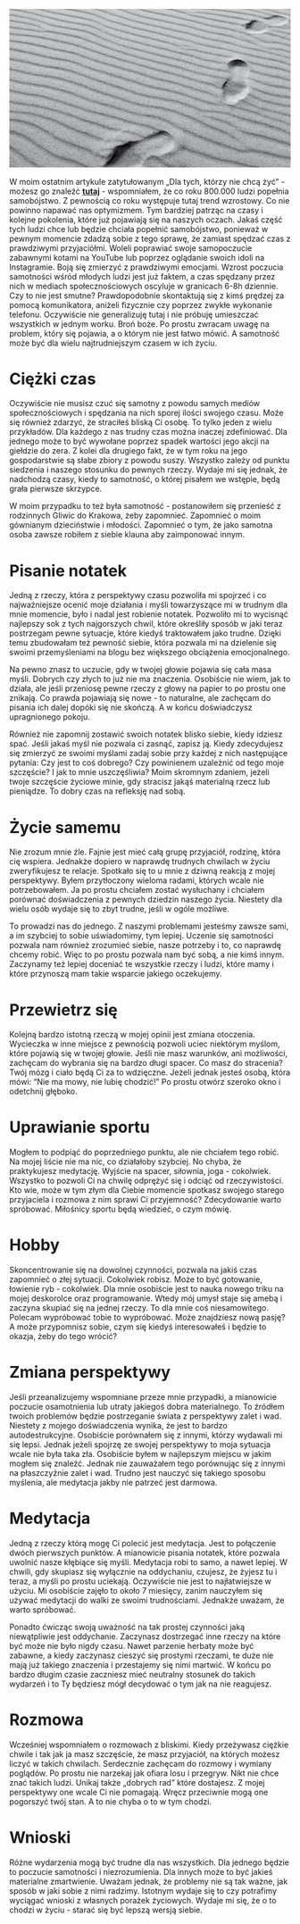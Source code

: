 ![Jak radzę sobie w trudnych momentach?](images/15a6ea90-b41a-47dd-b746-fea9e27cab5d.jpg)

W moim ostatnim artykule zatytułowanym „Dla tych, którzy nie chcą żyć” - możesz go znaleźć **[tutaj](/article-21)** - wspomniałem, że co roku 800.000 ludzi popełnia samobójstwo. Z pewnością co roku występuje tutaj trend wzrostowy. Co nie powinno napawać nas optymizmem. Tym bardziej patrząc na czasy i kolejne pokolenia, które już pojawiają się na naszych oczach. Jakaś część tych ludzi chce lub będzie chciała popełnić samobójstwo, ponieważ w pewnym momencie zdadzą sobie z tego sprawę, że zamiast spędzać czas z prawdziwymi przyjaciółmi. Woleli poprawiać swoje samopoczucie zabawnymi kotami na YouTube lub poprzez oglądanie swoich idoli na Instagramie. Boją się zmierzyć z prawdziwymi emocjami. Wzrost poczucia samotności wśród młodych ludzi jest już faktem, a czas spędzany przez nich w mediach społecznościowych oscyluje w granicach 6-8h dziennie. Czy to nie jest smutne? Prawdopodobnie skontaktują się z kimś prędzej za pomocą komunikatora, aniżeli fizycznie czy poprzez zwykłe wykonanie telefonu. Oczywiście nie generalizuję tutaj i nie próbuję umieszczać wszystkich w jednym worku. Broń boże. Po prostu zwracam uwagę na problem, który się pojawia, a o którym nie jest łatwo mówić. A samotność może być dla wielu najtrudniejszym czasem w ich życiu.

# **Ciężki czas**

Oczywiście nie musisz czuć się samotny z powodu samych mediów społecznościowych i spędzania na nich sporej ilości swojego czasu. Może się również zdarzyć, że straciłeś bliską Ci osobę. To tylko jeden z wielu przykładów. Dla każdego z nas trudny czas można inaczej zdefiniować. Dla jednego może to być wywołane poprzez spadek wartości jego akcji na giełdzie do zera. Z kolei dla drugiego fakt, że w tym roku na jego gospodarstwie są słabe zbiory z powodu suszy. Wszystko zależy od punktu siedzenia i naszego stosunku do pewnych rzeczy. Wydaje mi się jednak, że nadchodzą czasy, kiedy to samotność, o której pisałem we wstępie, będą grała pierwsze skrzypce.

W moim przypadku to też była samotność - postanowiłem się przenieść z rodzinnych Gliwic do Krakowa, żeby zapomnieć. Zapomnieć o moim gównianym dzieciństwie i młodości. Zapomnieć o tym, że jako samotna osoba zawsze robiłem z siebie klauna aby zaimponować innym.

# **Pisanie notatek**

Jedną z rzeczy, która z perspektywy czasu pozwoliła mi spojrzeć i co najważniejsze ocenić moje działania i myśli towarzyszące mi w trudnym dla mnie momencie, było i nadal jest robienie notatek. Pozwoliło mi to wycisnąć najlepszy sok z tych najgorszych chwil, które określiły sposób w jaki teraz postrzegam pewne sytuacje, które kiedyś traktowałem jako trudne. Dzięki temu zbudowałam też pewność siebie, która pozwala mi na dzielenie się swoimi przemyśleniami na blogu bez większego obciążenia emocjonalnego.

Na pewno znasz to uczucie, gdy w twojej głowie pojawia się cała masa myśli. Dobrych czy złych to już nie ma znaczenia. Osobiście nie wiem, jak to działa, ale jeśli przeniosę pewne rzeczy z głowy na papier to po prostu one znikają. Co prawda pojawiają się nowe - to naturalne, ale zachęcam do pisania ich dalej dopóki się nie skończą. A w końcu doświadczysz upragnionego pokoju.

Również nie zapomnij zostawić swoich notatek blisko siebie, kiedy idziesz spać. Jeśli jakaś myśl nie pozwala ci zasnąć, zapisz ją. Kiedy zdecydujesz się zmierzyć ze swoimi myślami zadaj sobie przy każdej z nich następujące pytania: Czy jest to coś dobrego? Czy powinienem uzależnić od tego moje szczęście? I jak to mnie uszczęśliwia? Moim skromnym zdaniem, jeżeli twoje szczęście życiowe minie, gdy stracisz jakąś materialną rzecz lub pieniądze. To dobry czas na refleksję nad sobą.

# **Życie samemu**

Nie zrozum mnie źle. Fajnie jest mieć całą grupę przyjaciół, rodzinę, która cię wspiera. Jednakże dopiero w naprawdę trudnych chwilach w życiu zweryfikujesz te relacje. Spotkało się to u mnie z dziwną reakcją z mojej perspektywy. Byłem przytłoczony wieloma radami, których wcale nie potrzebowałem. Ja po prostu chciałem zostać wysłuchany i chciałem porównać doświadczenia z pewnych dziedzin naszego życia. Niestety dla wielu osób wydaje się to zbyt trudne, jeśli w ogóle możliwe.

To prowadzi nas do jednego. Z naszymi problemami jesteśmy zawsze sami, a im szybciej to sobie uświadomimy, tym lepiej. Uczenie się samotności pozwala nam również zrozumieć siebie, nasze potrzeby i to, co naprawdę chcemy robić. Więc to po prostu pozwala nam być sobą, a nie kimś innym. Zaczynamy też lepiej doceniać te wszystkie rzeczy i ludzi, które mamy i które przynoszą mam takie wsparcie jakiego oczekujemy.

# **Przewietrz się**

Kolejną bardzo istotną rzeczą w mojej opinii jest zmiana otoczenia. Wycieczka w inne miejsce z pewnością pozwoli uciec niektórym myślom, które pojawią się w twojej głowie. Jeśli nie masz warunków, ani możliwości, zachęcam do wybrania się na bardzo długi spacer. Co masz do stracenia? Twój mózg i ciało będą Ci za to wdzięczne. Jeżeli jednak jesteś osobą, która mówi: “Nie ma mowy, nie lubię chodzić!” Po prostu otwórz szeroko okno i odetchnij głęboko.

# **Uprawianie sportu**

Mogłem to podpiąć do poprzedniego punktu, ale nie chciałem tego robić. Na mojej liście nie ma nic, co działałoby szybciej. No chyba, że praktykujesz medytację. Wyjście na spacer, siłownia, joga - cokolwiek. Wszystko to pozwoli Ci na chwilę odprężyć się i odciąć od rzeczywistości. Kto wie, może w tym złym dla Ciebie momencie spotkasz swojego starego przyjaciela i rozmowa z nim sprawi Ci przyjemność? Zdecydowanie warto spróbować. Miłośnicy sportu będą wiedzieć, o czym mówię.

# **Hobby**

Skoncentrowanie się na dowolnej czynności, pozwala na jakiś czas zapomnieć o złej sytuacji. Cokolwiek robisz. Może to być gotowanie, łowienie ryb - cokolwiek. Dla mnie osobiście jest to nauka nowego triku na mojej deskorolce oraz programowanie. Wtedy mój umysł staje się amebą i zaczyna skupiać się na jednej rzeczy. To dla mnie coś niesamowitego. Polecam wypróbować tobie to wypróbować. Może znajdziesz nową pasję? A może przypomnisz sobie, czym się kiedyś interesowałeś i będzie to okazja, żeby do tego wrócić?

# **Zmiana perspektywy**

Jeśli przeanalizujemy wspomniane przeze mnie przypadki, a mianowicie poczucie osamotnienia lub utraty jakiegoś dobra materialnego. To źródłem twoich problemów będzie postrzeganie świata z perspektywy zalet i wad. Niestety z mojego doświadczenia wynika, że jest to bardzo autodestrukcyjne. Osobiście porównałem się z innymi, którzy wydawali mi się lepsi. Jednak jeżeli spojrzę ze swojej perspektywy to moja sytuacja wcale nie była taka zła. Osobiście byłem w najlepszym miejscu w jakim mogłem się znaleźć. Jednak nie zauważałem tego porównując się z innymi na płaszczyźnie zalet i wad. Trudno jest nauczyć się takiego sposobu myślenia, ale medytacja jakby nie patrzeć jest darmowa.

# **Medytacja**

Jedną z rzeczy którą mogę Ci polecić jest medytacja. Jest to połączenie dwóch pierwszych punktów. A mianowicie pisania notatek, które pozwala uwolnić nasze kłębiące się myśli. Medytacja robi to samo, a nawet lepiej. W chwili, gdy skupiasz się wyłącznie na oddychaniu, czujesz, że żyjesz tu i teraz, a myśli po prostu uciekają. Oczywiście nie jest to najłatwiejsze w użyciu. Mi osobiście zajęło to około 7 miesięcy, zanim nauczyłem się używać medytacji do walki ze swoimi trudnościami. Jednakże uważam, że warto spróbować.

Ponadto ćwicząc swoją uważność na tak prostej czynności jaką niewątpliwie jest oddychanie. Zaczynasz dostrzegać inne rzeczy na które być może nie było nigdy czasu. Nawet parzenie herbaty może być zabawne, a kiedy zaczynasz cieszyć się prostymi rzeczami, te duże nie mają już takiego znaczenia i przestajemy się nimi martwić. W końcu po bardzo długim czasie zaczniesz mieć neutralny stosunek do takich wydarzeń i to Ty będziesz mógł decydować o tym jak na nie reagujesz.

# **Rozmowa**

Wcześniej wspomniałem o rozmowach z bliskimi. Kiedy przeżywasz ciężkie chwile i tak jak ja masz szczęście, że masz przyjaciół, na których możesz liczyć w takich chwilach. Serdecznie zachęcam do rozmowy i wymiany poglądów. Po prostu nie narzekaj jak ofiara losu i przegryw. Nikt nie chce znać takich ludzi. Unikaj także „dobrych rad” które dostajesz. Z mojej perspektywy one wcale Ci nie pomagają. Wręcz przeciwnie mogą one pogorszyć twój stan. A to nie chyba o to w tym chodzi.

# **Wnioski**

Różne wydarzenia mogą być trudne dla nas wszystkich. Dla jednego będzie to poczucie samotności i niezrozumienia. Dla innych może to być jakieś materialne zmartwienie. Uważam jednak, że problemy nie są tak ważne, jak sposób w jaki sobie z nimi radzimy. Istotnym wydaje się to czy potrafimy wyciągać wnioski z własnych porażek życiowych. Wydaje mi się, że o to chodzi w życiu - starać się być lepszą wersją siebie.
